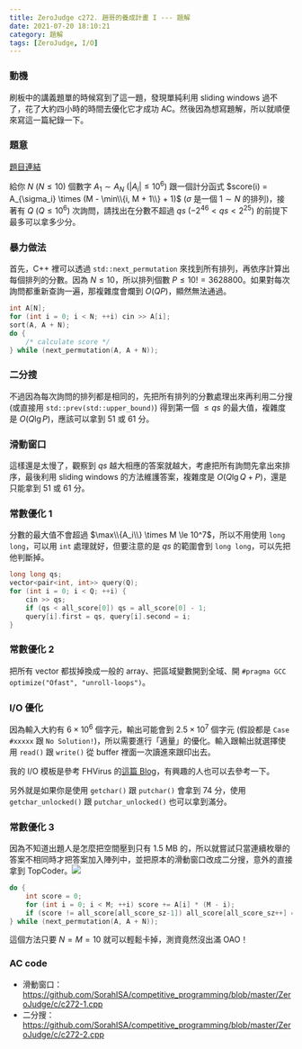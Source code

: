 ```yaml
---
title: ZeroJudge c272. 趙哥的養成計畫 I --- 題解
date: 2021-07-20 18:10:21
category: 題解
tags: [ZeroJudge, I/O]
---
```


### 動機

刷板中的講義題單的時候寫到了這一題，發現單純利用 sliding windows 過不了，花了大約四小時的時間去優化它才成功 AC。然後因為想寫題解，所以就順便來寫這一篇紀錄一下。

### 題意

[題目連結](https://zerojudge.tw/ShowProblem?problemid=c272)

給你 $N$ ($N \le 10$) 個數字 $A_1 \sim A_N$ ($|A_i| \le 10^6$) 跟一個計分函式 $score(i) = A_{\sigma_i} \times (M - \min\\{i, M + 1\\} + 1)$ ($\sigma$ 是一個 $1 \sim N$ 的排列)，接著有 $Q$ ($Q \le 10^6$) 次詢問，請找出在分數不超過 $qs$ ($-2^{46} < qs < 2^{25}$) 的前提下最多可以拿多少分。

### 暴力做法

首先，C++ 裡可以透過 `std::next_permutation` 來找到所有排列，再依序計算出每個排列的分數。因為 $N \le 10$，所以排列個數 $P \le 10! = 3628800$。如果對每次詢問都重新查詢一遍，那複雜度會爛到 $O(QP)$，顯然無法通過。

```cpp
int A[N];
for (int i = 0; i < N; ++i) cin >> A[i];
sort(A, A + N);
do {
    /* calculate score */
} while (next_permutation(A, A + N));
```

### 二分搜

不過因為每次詢問的排列都是相同的，先把所有排列的分數處理出來再利用二分搜 (或直接用 `std::prev(std::upper_bound)`) 得到第一個 $\le qs$ 的最大值，複雜度是 $O(Q \lg P)$，應該可以拿到 51 或 61 分。

### 滑動窗口

這樣還是太慢了，觀察到 $qs$ 越大相應的答案就越大，考慮把所有詢問先拿出來排序，最後利用 sliding windows 的方法維護答案，複雜度是 $O(Q \lg Q + P)$，還是只能拿到 51 或 61 分。

### 常數優化 1

分數的最大值不會超過 $\max\\{A_i\\} \times M \le 10^7$，所以不用使用 `long long`，可以用 `int` 處理就好，但要注意的是 $qs$ 的範圍會到 `long long`，可以先把他判斷掉。

```cpp
long long qs;
vector<pair<int, int>> query(Q);
for (int i = 0; i < Q; ++i) {
    cin >> qs;
    if (qs < all_score[0]) qs = all_score[0] - 1;
    query[i].first = qs, query[i].second = i;
}
```

### 常數優化 2

把所有 vector 都拔掉換成一般的 array、把區域變數開到全域、開 `#pragma GCC optimize("Ofast", "unroll-loops")`。

### I/O 優化

因為輸入大約有 $6 \times 10^6$ 個字元，輸出可能會到 $2.5 \times 10^7$ 個字元 (假設都是 `Case #xxxxx` 跟 `No Solution!`)，所以需要進行「適量」的優化。輸入跟輸出就選擇使用 `read()` 跟 `write()` 從 buffer 裡面一次讀進來跟印出去。

我的 I/O 模板是參考 FHVirus 的[這篇 Blog](https://fhvirus.github.io/blog/2020/fhvirus-io/)，有興趣的人也可以去參考一下。

另外就是如果你是使用 `getchar()` 跟 `putchar()` 會拿到 74 分，使用 `getchar_unlocked()` 跟 `putchar_unlocked()` 也可以拿到滿分。

### 常數優化 3

因為不知道出題人是怎麼把空間壓到只有 1.5 MB 的，所以就嘗試只當連續枚舉的答案不相同時才把答案加入陣列中，並把原本的滑動窗口改成二分搜，意外的直接拿到 TopCoder。![](https://i.imgur.com/lpSzrOH.png)

```cpp
do {
    int score = 0;
    for (int i = 0; i < M; ++i) score += A[i] * (M - i);
    if (score != all_score[all_score_sz-1]) all_score[all_score_sz++] = score;
} while (next_permutation(A, A + N));
```

這個方法只要 $N = M = 10$ 就可以輕鬆卡掉，測資竟然沒出滿 OAO！

### AC code

- 滑動窗口：https://github.com/SorahISA/competitive_programming/blob/master/ZeroJudge/c/c272-1.cpp
- 二分搜：https://github.com/SorahISA/competitive_programming/blob/master/ZeroJudge/c/c272-2.cpp
